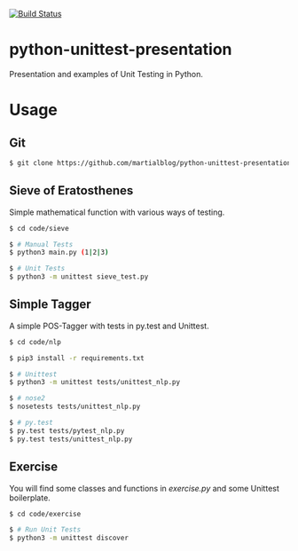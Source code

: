 [![Build Status](https://travis-ci.org/martialblog/python-unittest-presentation.svg?branch=master)](https://travis-ci.org/martialblog/python-unittest-presentation)

# python-unittest-presentation
Presentation and examples of Unit Testing in Python.

# Usage

## Git

```bash
$ git clone https://github.com/martialblog/python-unittest-presentation.git

```

## Sieve of Eratosthenes

Simple mathematical function with various ways of testing.

```bash
$ cd code/sieve

$ # Manual Tests
$ python3 main.py (1|2|3)

$ # Unit Tests
$ python3 -m unittest sieve_test.py
```

## Simple Tagger

A simple POS-Tagger with tests in py.test and Unittest.

```bash
$ cd code/nlp

$ pip3 install -r requirements.txt

$ # Unittest
$ python3 -m unittest tests/unittest_nlp.py

$ # nose2
$ nosetests tests/unittest_nlp.py

$ # py.test
$ py.test tests/pytest_nlp.py
$ py.test tests/unittest_nlp.py
```

## Exercise

You will find some classes and functions in *exercise.py* and some Unittest boilerplate.

```bash
$ cd code/exercise

$ # Run Unit Tests
$ python3 -m unittest discover
```
